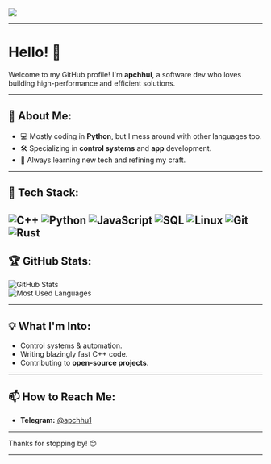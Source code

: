 <img src="https://readme-typing-svg.demolab.com?font=monospace&size=24&duration=2000&color=FFFFFF&center=true&vCenter=true&width=200&height=30&lines=I+use+Arch+btw" />

---

# Hello! 👋

Welcome to my GitHub profile! I'm **apchhui**, a software dev who loves building high-performance and efficient solutions.  

---

## 🚀 About Me:
- 💻 Mostly coding in **Python**, but I mess around with other languages too.  
- 🛠️ Specializing in **control systems** and **app** development.  
- 🌱 Always learning new tech and refining my craft.  

---

## 🔧 Tech Stack:
![C++](https://img.shields.io/badge/-C++-00599C?style=flat-square&logo=c%2B%2B&logoColor=white)
![Python](https://img.shields.io/badge/-Python-3776AB?style=flat-square&logo=python&logoColor=white)
![JavaScript](https://img.shields.io/badge/-JavaScript-F7DF1E?style=flat-square&logo=javascript&logoColor=black)
![SQL](https://img.shields.io/badge/-SQL-4479A1?style=flat-square&logo=postgresql&logoColor=white)
![Linux](https://img.shields.io/badge/-Linux-FCC624?style=flat-square&logo=linux&logoColor=black)
![Git](https://img.shields.io/badge/-Git-F05032?style=flat-square&logo=git&logoColor=white)
![Rust](https://img.shields.io/badge/Rust-%23000000.svg?style=for-the-badge&logo=rust&logoColor=white)
---

## 🏆 GitHub Stats:
![GitHub Stats](https://github-readme-stats.vercel.app/api?username=apchhui&show_icons=true&theme=tokyonight)  
![Most Used Languages](https://github-readme-stats.vercel.app/api/top-langs/?username=apchhui&layout=compact&theme=tokyonight)  

---

## 💡 What I'm Into:
- Control systems & automation.  
- Writing blazingly fast C++ code.  
- Contributing to **open-source projects**.  

---

## 📫 How to Reach Me:
- **Telegram:** [@apchhu1](https://t.me/apchhu1)  

---

Thanks for stopping by! 😊
****
